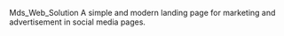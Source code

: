 Mds_Web_Solution
A simple and modern landing page for marketing and advertisement in social media pages.
